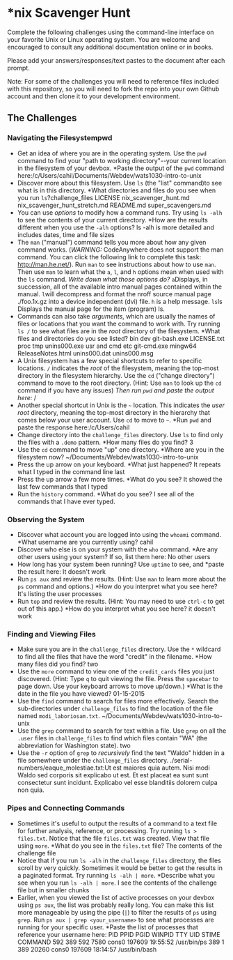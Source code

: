 # *nix Scavenger Hunt

Complete the following challenges using the command-line interface on your favorite
Unix or Linux operating system. You are welcome and encouraged to consult any
additional documentation online or in books.

Please add your answers/responses/text pastes to the document after each prompt.

Note: For some of the challenges you will need to reference files included with
this repository, so you will need to fork the repo into your own Github account
and then clone it to your development environment.

## The Challenges

### Navigating the Filesystempwd

* Get an idea of where you are in the operating system. Use the `pwd` command to find your "path to working directory"--your current location in the filesystem of your devbox. *Paste the output of the `pwd` command here:/c/Users/cahil/Documents/Webdev/wats1030-intro-to-unix
* Discover more about this filesystem. Use `ls` (the "list" command)to see what is in this directory. *What directories and files do you see when you run `ls`?challenge_files  LICENSE  nix_scavenger_hunt.md  nix_scavenger_hunt_stretch.md  README.md  super_scavengers.md
* You can use *options* to modify how a command runs. Try using `ls -alh` to see the contents of your current directory. *How are the results different when you use the `-alh` options? ls -alh is more detailed and includes dates, time and file sizes
* The `man` ("manual") command tells you more about how any given command works. (*WARNING:* CodeAnywhere does not support the man command. You can click the following link to complete this task: http://man.he.net/). Run `man` to see instructions about how to use `man`. Then use `man` to learn what the `a`, `l`, and `h` options mean when used with the `ls` command. *Write down what those options do?* `a`Displays,  in  succession,  all  of the available intro manual pages
           contained within the manual. `l`will  decompress  and format the nroff source manual
           page ./foo.1x.gz into a device independent (dvi) file. `h` is a help message. `ls`ls Displays the manual page for the item (program) ls.
* Commands can also take *arguments*, which are usually the names of files or locations that you want the command to work with. Try running `ls /` to see what files are in the *root* directory of the filesystem. *What files and directories do you see listed? bin  dev  git-bash.exe  LICENSE.txt  proc tmp           unins000.exe  usr and cmd  etc  git-cmd.exe   mingw64      ReleaseNotes.html  unins000.dat  unins000.msg
* A Unix filesystem has a few special shortcuts to refer to specific locations. `/` indicates the *root* of the filesystem, meaning the top-most directory in the filesystem hierarchy. Use the `cd` ("change directory") command to move to the root directory. (Hint: Use `man` to look up the `cd` command if you have any issues) *Then run `pwd` and paste the output here:* /
* Another special shortcut in Unix is the `~` location. This indicates the *user root* directory, meaning the top-most directory in the hierarchy that comes below your user account. Use `cd` to move to `~`. *Run `pwd` and paste the response here:/c/Users/cahil
* Change directory into the `challenge_files` directory. Use `ls` to find only the files with a `.demo` pattern. *How many files do you find? 3
* Use the `cd` command to move "up" one directory. *Where are you in the filesystem now? ~/Documents/Webdev/wats1030-intro-to-unix
* Press the up arrow on your keyboard. *What just happened? It repeats what I typed in the command line last
* Press the up arrow a few more times. *What do you see? It showed the last few commands that I typed
* Run the `history` command. *What do you see? I see all of the commands that I have ever typed.

### Observing the System

* Discover what account you are logged into using the `whoami` command. *What username are you currently using? cahil
* Discover who else is on your system with the `who` command. *Are any other users using your system? If so, list them here: No other users
* How long has your system been running? Use `uptime` to see, and *paste the result here: It doesn't work
* Run `ps aux` and review the results. (Hint: Use `man` to learn more about the `ps` command and options.) *How do you interpret what you see here? It's listing the user processes
* Run `top` and review the results. (Hint: You may need to use `ctrl-c` to get out of this app.) *How do you interpret what you see here? it doesn't work

### Finding and Viewing Files

* Make sure you are in the `challenge_files` directory. Use the `*` wildcard to find all the files that have the word "credit" in the filename. *How many files did you find? two
* Use the `more` command to view one of the `credit_cards` files you just discovered. (Hint: Type `q` to quit viewing the file. Press the `spacebar` to page down. Use your keyboard arrows to move up/down.) *What is the date in the file you have viewed? 01-15-2015
* Use the `find` command to search for files more effectively. Search the sub-directories under `challenge_files` to find the location of the file named `modi_laboriosam.txt`. ~/Documents/Webdev/wats1030-intro-to-unix
* Use the `grep` command to search for text within a file. Use `grep` on all the `.user` files in `challenge_files` to find which files contain "WA" (the abbreviation for Washington state). two
* Use the `-r` option of `grep` to *recursively* find the text "Waldo" hidden in a file somewhere under the `challenge_files` directory. ./serial-numbers/eaque_molestiae.txt:Ut est maiores quia autem. Nisi modi Waldo sed corporis sit explicabo ut est. 
Et est placeat ea sunt sunt consectetur sunt incidunt. Explicabo vel esse blanditiis dolorem culpa non quia.

### Pipes and Connecting Commands

* Sometimes it's useful to output the results of a command to a text file for further analysis, reference, or processing. Try running `ls > files.txt`. Notice that the file `files.txt` was created. View that file using `more`. *What do you see in the `files.txt` file? The contents of the challenge file
* Notice that if you run `ls -alh` in the `challenge_files` directory, the files scroll by very quickly. Sometimes it would be better to get the results in a paginated format. Try running `ls -alh | more`. *Describe what you see when you run `ls -alh | more`. I see the contents of the challenge file but in smaller chunks  
* Earlier, when you viewed the list of active processes on your devbox using `ps aux`, the list was probably really long. You can make this list more manageable by using the pipe (`|`) to filter the results of `ps` using `grep`. Run `ps aux | grep <your_username>` to see what processes are running for your specific user. *Paste the list of processes that reference your username here:  PID    PPID    PGID     WINPID   TTY         UID    STIME COMMAND
      592     389     592       7580  cons0     197609 19:55:52 /usr/bin/ps
      389       1     389      20260  cons0     197609 18:14:57 /usr/bin/bash
